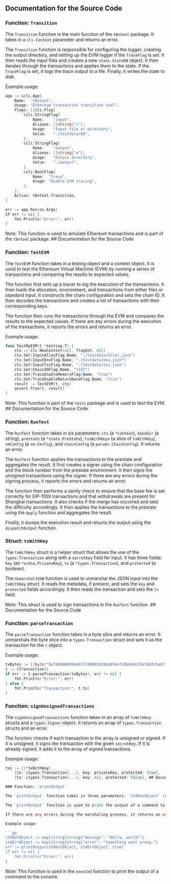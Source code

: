 ## Documentation for the Source Code

### Function: `Transition`

The `Transition` function is the main function of the `t8ntool` package. It takes in a `cli.Context` parameter and returns an error. 

The `Transition` function is responsible for configuring the logger, creating the output directory, and setting up the EVM logger if the `TraceFlag` is set. It then reads the input files and creates a new `state.StateDB` object. It then iterates through the transactions and applies them to the state. If the `TraceFlag` is set, it logs the trace output to a file. Finally, it writes the state to disk.

Example usage:

```go
app := &cli.App{
    Name:  "t8ntool",
    Usage: "Ethereum transaction transition tool",
    Flags: []cli.Flag{
        &cli.StringFlag{
            Name:    "input",
            Aliases: []string{"i"},
            Usage:   "Input file or directory",
            Value:   "./testdata/00",
        },
        &cli.StringFlag{
            Name:    "output",
            Aliases: []string{"o"},
            Usage:   "Output directory",
            Value:   "./output",
        },
        &cli.BoolFlag{
            Name:  "trace",
            Usage: "Enable EVM tracing",
        },
    },
    Action: t8ntool.Transition,
}

err := app.Run(os.Args)
if err != nil {
    fmt.Println("Error:", err)
}
```

Note: This function is used to simulate Ethereum transactions and is part of the `t8ntool` package. ## Documentation for the Source Code

### Function: `TestEVM`

The `TestEVM` function takes in a testing object and a context object. It is used to test the Ethereum Virtual Machine (EVM) by running a series of transactions and comparing the results to expected values. 

The function first sets up a tracer to log the execution of the transactions. It then loads the allocation, environment, and transactions from either files or standard input. It constructs the chain configuration and sets the chain ID. It then decodes the transactions and creates a list of transactions with their corresponding keys. 

The function then runs the transactions through the EVM and compares the results to the expected values. If there are any errors during the execution of the transactions, it reports the errors and returns an error.

Example usage:

```go
func TestMyEVM(t *testing.T) {
    ctx := cli.NewContext(nil, flagSet, nil)
    ctx.Set(InputAllocFlag.Name, "./testdata/alloc.json")
    ctx.Set(InputEnvFlag.Name, "./testdata/env.json")
    ctx.Set(InputTxsFlag.Name, "./testdata/txs.json")
    ctx.Set(ChainIDFlag.Name, "1337")
    ctx.Set(TraceEnableMemoryFlag.Name, "true")
    ctx.Set(TraceEnableReturnDataFlag.Name, "true")
    result := TestEVM(t, ctx)
    assert.True(t, result)
}
```

Note: This function is part of the `tests` package and is used to test the EVM. ## Documentation for the Source Code

### Function: `RunTest`

The `RunTest` function takes in six parameters: `ctx` (a `*Context`), `baseDir` (a string), `prestate` (a `*state.PreState`), `txsWithKeys` (a slice of `txWithKey`), `vmConfig` (a `vm.Config`), and `chainConfig` (a `params.ChainConfig`). It returns an error.

The `RunTest` function applies the transactions to the prestate and aggregates the result. It first creates a signer using the chain configuration and the block number from the prestate environment. It then signs the unsigned transactions using the signer. If there are any errors during the signing process, it reports the errors and returns an error.

The function then performs a sanity check to ensure that the base fee is set correctly for EIP-1559 transactions and that withdrawals are present for Shanghai transactions. It also checks if the merge has occurred and sets the difficulty accordingly. It then applies the transactions to the prestate using the `Apply` function and aggregates the result.

Finally, it dumps the execution result and returns the output using the `dispatchOutput` function.

### Struct: `txWithKey`

The `txWithKey` struct is a helper struct that allows the use of the `types.Transaction` along with a `secretKey` field for input. It has three fields: `key` (an `*ecdsa.PrivateKey`), `tx` (a `*types.Transaction`), and `protected` (a boolean).

The `UnmarshalJSON` function is used to unmarshal the JSON input into the `txWithKey` struct. It reads the metadata, if present, and sets the `key` and `protected` fields accordingly. It then reads the transaction and sets the `tx` field.

Note: This struct is used to sign transactions in the `RunTest` function. ## Documentation for the Source Code

### Function: `parseTransaction`

The `parseTransaction` function takes in a byte slice and returns an error. It unmarshals the byte slice into a `types.Transaction` struct and sets it as the transaction for the `t` object.

Example usage:

```go
txBytes := []byte("0xf86b808504a817c800830186a094e7c8b0d8cfdaf8d3c5a6f7cfc5d5f3d9d7d7d7a0801ba0c3d9f7d7d7d7d7d7d7d7d7d7d7d7d7d7d7d7d7d7d7d7d7d7d7d7d7d7d7a05a7f3d7d7d7d7d7d7d7d7d7d7d7d7d7d7d7d7d7d7d7d7d7d7d7d7d7d7")
t := &Transaction{}
if err := t.parseTransaction(txBytes); err != nil {
    fmt.Println("Error:", err)
} else {
    fmt.Println("Transaction:", t.tx)
}
```

### Function: `signUnsignedTransactions`

The `signUnsignedTransactions` function takes in an array of `txWithKey` structs and a `types.Signer` object. It returns an array of `types.Transaction` structs and an error.

The function checks if each transaction in the array is unsigned or signed. If it is unsigned, it signs the transaction with the given `secretKey`. If it is already signed, it adds it to the array of signed transactions.

Example usage:

```go
txs := []*txWithKey{
    {tx: &types.Transaction{...}, key: privateKey, protected: true},
    {tx: &types.Transaction{...}, key: nil, protected: false}, ## Documentation for the Source Code

### Function: `printOutput`

The `printOutput` function takes in three parameters: `stdOutObject` (an interface), `stdErrObject` (an interface), and `pretty` (a boolean). It returns an error.

The `printOutput` function is used to print the output of a command to the console. It takes in the standard output and standard error objects and marshals them into JSON format. If the `pretty` parameter is set to true, it indents the JSON output. It then writes the JSON output to the console.

If there are any errors during the marshaling process, it returns an error.

Example usage:

```go
stdOutObject := map[string]string{"message": "Hello, world!"}
stdErrObject := map[string]string{"error": "Something went wrong."}
err := printOutput(stdOutObject, stdErrObject, true)
if err != nil {
    fmt.Println("Error:", err)
}
```

Note: This function is used in the `execCmd` function to print the output of a command to the console.